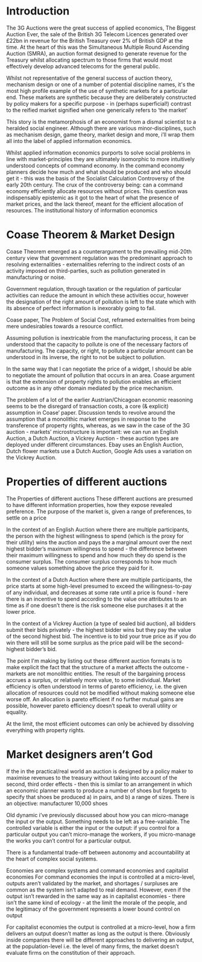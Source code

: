 
# Introduction 
The 3G Auctions were the great success of applied economics, The Biggest Auction Ever, the sale of the British 3G Telecom Licences generated over £22bn in revenue for the British Treasury over 2% of British GDP at the time. At the heart of this was the Simultaneous Multiple Round Ascending Auction (SMRA), an auction format designed to generate revenue for the Treasury whilst allocating spectrum to those firms that would most effectively develop advanced telecoms for the general public. 

Whilst not representative of the general success of auction theory, mechanism design or one of a number of potential discipline names, it's the most high profile example of the use of synthetic markets for a particular end. These markets are synthetic because they are deliberately constructed by policy makers for a specific purpose - in (perhaps superficial!) contrast to the reified market signified when one generically refers to ‘the market’ 

This story is the metamorphosis of an economist from a dismal scientist to a heralded social engineer. Although there are various minor-disciplines, such as mechanism design, game theory, market design and more, i’ll wrap them all into the label of applied information economics. 

Whilst applied information economics purports to solve social problems in line with market-principles they are ultimately isomorphic to more intuitively understood concepts of command economy. In the command economy planners decide how much and what should be produced and who should get it - this was the basis of the Socialist Calculation Controversy of the early 20th century. The crux of the controversy being: can a command economy efficiently allocate resources without prices. This question was indispensably epistemic as it got to the heart of what the presence of market prices, and the lack thereof, meant for the efficient allocation of resources. The institutional history of information economics 

# Coase Theorem & Market Design 
Coase Theorem emerged as a counterargument to the prevailing mid-20th century view that government regulation was the predominant approach to resolving externalities - externalities referring to the indirect costs of an activity imposed on third-parties, such as pollution generated in manufacturing or noise.

Government regulation, through taxation or the regulation of particular activities can reduce the amount in which these activities occur, however the designation of the right amount of pollution is left to the state which with its absence of perfect information is inexorably going to fail. 

Coase paper, The Problem of Social Cost, reframed externalities from being mere undesirables towards a resource conflict.

 Assuming pollution is inextricable from the manufacturing process, it can be understood that the capacity to pollute is one of the necessary factors of manufacturing. The capacity, or right, to pollute a particular amount can be understood in its inverse, the right to not be subject to pollution. 

In the same way that I can negotiate the price of a widget, I should be able to negotiate the amount of pollution that occurs in an area. Coase argument is that the extension of property rights to pollution enables an efficient outcome as in any other domain mediated by the price mechanism. 

The problem of a lot of the earlier Austrian/Chicagoan economic reasoning seems to be the disregard of transaction costs, a core (& explicit) assumption in Coase’ paper. Discussion tends to revolve around the assumption that a monolithic market emerges in response to the transference of property rights, whereas, as we saw in the case of the 3G auction - markets’ microstructure is important: we can run an English Auction, a Dutch Auction, a Vickrey Auction - these auction types are deployed under different circumstances. Ebay uses an English Auction,   Dutch flower markets use a Dutch Auction, Google Ads uses a variation on the Vickrey Auction. 

# Properties of different auctions 
The Properties of different auctions 
These different auctions are presumed to have different information properties, how they expose revealed preference. The purpose of the market is, given a range of preferences, to settle on a price 

In the context of an English Auction where there are multiple participants, the person with the highest willingness to spend (which is the proxy for their utility) wins the auction and pays the a marginal amount over the next highest bidder’s maximum willingness to spend - the difference between their maximum willingness to spend and how much they do spend is the consumer surplus. The consumer surplus corresponds to how much someone values something above the price they paid for it. 

In the context of a Dutch Auction where there are multiple participants, the price starts at some high-level presumed to exceed the willingness-to-pay of any individual, and decreases at some rate until a price is found - here there is an incentive to spend according to the value one attributes to an time as if one doesn’t there is the risk someone else purchases it at the lower price. 

In the context of a Vickrey Auction (a type of sealed bid auction), all bidders submit their bids privately - the highest bidder wins but they pay the value of the second highest bid. The incentive is to bid your true price as if you do win there will still be some surplus as the price paid will be the second-highest bidder’s bid. 

The point I'm making by listing out these different auction formats is to make explicit the fact that the structure of a market affects the outcome - markets are not monolithic entities. The result of the bargaining process accrues a surplus, or relatively more value, to some individual.
Market efficiency is often understood in terms of pareto efficiency, i.e. the given allocation of resources could not be modified without making someone else worse off. An allocation is pareto efficient if no further mutual gains are possible, however pareto efficiency doesn’t speak to overall utility or equality. 

At the limit, the most efficient outcomes can only be achieved by dissolving everything with property rights. 

# Market designers aren’t God
If the in the practical/real world an auction is designed by a policy maker to maximise revenues to the treasury without taking into account of the second, third order effects - then this is similar to an arrangement in which an economic planner wants to produce a number of shoes but forgets to specify that shoes be produced a) in pairs, and b) a range of sizes. 
There is an objective: manufacturer 10,000 shoes 

Old dynamic i’ve previously discussed about how you can micro-manage the input or the output. Something needs to be left as a free-variable. The controlled variable is either the input or the output: if you control for a particular output you can’t micro-manage the workers, if you micro-manage the works you can’t control for a particular output. 

There is a fundamental trade-off between autonomy and accountability at the heart of complex social systems. 

Economies are complex systems and command economies and capitalist economies
For command economies the input is controlled at a micro-level, outputs aren’t validated by the market, and shortages / surpluses are common as the system isn’t adapted to real demand. However, even if the output isn’t rewarded in the same way as in capitalist economies - there isn’t the same kind of ecology - at the limit the morale of the people, and the legitimacy of the government represents a lower bound control on output 

For capitalist economies the output is controlled at a micro-level, how a firm delivers an output doesn’t matter as long as the output is there. Obviously inside companies there will be different approaches to delivering an output, at the population-level i.e. the level of many firms, the market doesn’t evaluate firms on the constitution of their approach. 
